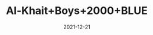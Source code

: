 ---
title: 'Al-Khait+Boys+2000+BLUE'
date: '2021-12-21' 
metatag: '' 
inventory: '4.0' 
draft: false 
# meta description 
shortDescripton: 'Al-Khait+Boys+2000+BLUE'
description: 'Boys'
longdescription: ''
featured: False
# product Price
price: '2093.7'
priceBefore: '2991.0'
# Product Short Description
shortDescription: 'Al-Khait+Boys+2000+BLUE'
productID: 'C270F201-6762-EC11-995F-005056B3A416'
type: 'products'
category: 'Boys' 
thumnailproduct: 'https://alkhait.eralive.net/images/products/C270F201-6762-EC11-995F-005056B3A4161.png' 
images:
  - image: 'images/products/C270F201-6762-EC11-995F-005056B3A4161.png'  
  - image: 'images/products/C270F201-6762-EC11-995F-005056B3A4162.png'  
  - image: 'images/products/C270F201-6762-EC11-995F-005056B3A4163.png'  
---